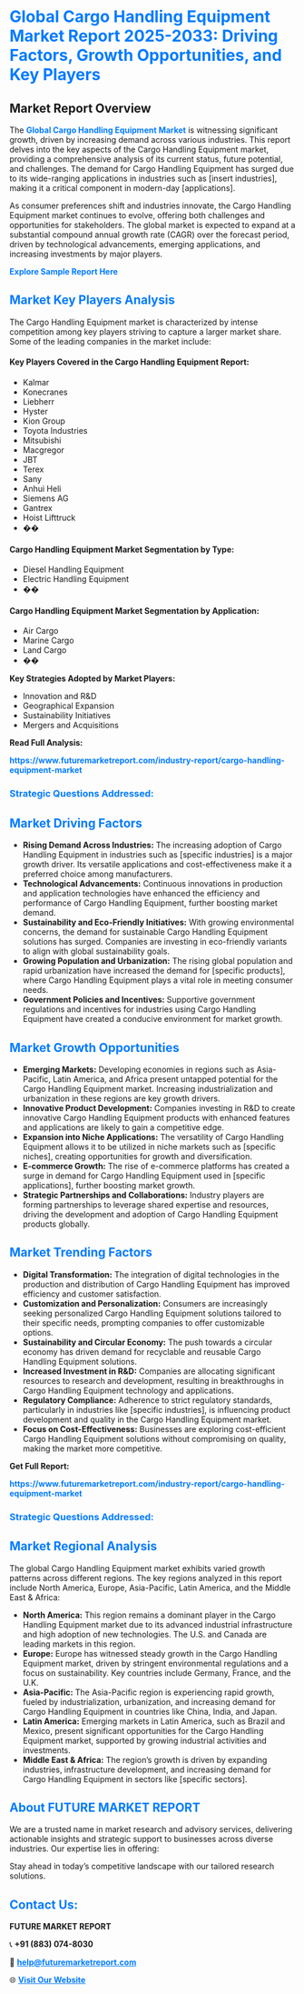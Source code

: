 <h1 style="color: #007BFF;">Global Cargo Handling Equipment Market Report 2025-2033: Driving Factors, Growth Opportunities, and Key Players</h1>

<section id="overview">
<h2>Market Report Overview</h2>
<p>The <a href="https://www.futuremarketreport.com/industry-report/cargo-handling-equipment-market" style="color: #007BFF; text-decoration: none;"><strong>Global Cargo Handling Equipment Market</strong></a> is witnessing significant growth, driven by increasing demand across various industries. This report delves into the key aspects of the Cargo Handling Equipment market, providing a comprehensive analysis of its current status, future potential, and challenges. The demand for Cargo Handling Equipment has surged due to its wide-ranging applications in industries such as [insert industries], making it a critical component in modern-day [applications].</p>
<p>As consumer preferences shift and industries innovate, the Cargo Handling Equipment market continues to evolve, offering both challenges and opportunities for stakeholders. The global market is expected to expand at a substantial compound annual growth rate (CAGR) over the forecast period, driven by technological advancements, emerging applications, and increasing investments by major players.</p>
</section>

<section id="overview">
<p><a href="https://www.futuremarketreport.com/request-sample/reportId=117560" style="color: #007BFF; text-decoration: none;"><strong>Explore Sample Report Here</strong></a></p>
</section>

<section id="key-players">
<h2 style="color: #007BFF;">Market Key Players Analysis</h2>
<p>The Cargo Handling Equipment market is characterized by intense competition among key players striving to capture a larger market share. Some of the leading companies in the market include:</p>
<h4>Key Players Covered in the Cargo Handling Equipment Report:</h4>
<ul><li>Kalmar</li><li>Konecranes</li><li>Liebherr</li><li>Hyster</li><li>Kion Group</li><li>Toyota Industries</li><li>Mitsubishi</li><li>Macgregor</li><li>JBT</li><li>Terex</li><li>Sany</li><li>Anhui Heli</li><li>Siemens AG</li><li>Gantrex</li><li>Hoist Lifttruck</li><li>��</li></ul>
<h4>Cargo Handling Equipment Market Segmentation by Type:</h4>
<ul><li>Diesel Handling Equipment</li><li>Electric Handling Equipment</li><li>��</li></ul>

<h4>Cargo Handling Equipment Market Segmentation by Application:</h4>
<ul><li>Air Cargo</li><li>Marine Cargo</li><li>Land Cargo</li><li>��</li></ul>
<p><strong>Key Strategies Adopted by Market Players:</strong></p>
<ul>
<li>Innovation and R&D</li>
<li>Geographical Expansion</li>
<li>Sustainability Initiatives</li>
<li>Mergers and Acquisitions</li>
</ul>
</section>

<section>
<p><strong>Read Full Analysis: </strong></p><a href="https://www.futuremarketreport.com/industry-report/cargo-handling-equipment-market" style="color: #007BFF; text-decoration: none;"><strong>https://www.futuremarketreport.com/industry-report/cargo-handling-equipment-market</strong></a>
<h3 style="color: #007BFF;">Strategic Questions Addressed:</h3>
</section>

<section id="driving-factors">
<h2 style="color: #007BFF;">Market Driving Factors</h2>
<ul>
<li><strong>Rising Demand Across Industries:</strong> The increasing adoption of Cargo Handling Equipment in industries such as [specific industries] is a major growth driver. Its versatile applications and cost-effectiveness make it a preferred choice among manufacturers.</li>
<li><strong>Technological Advancements:</strong> Continuous innovations in production and application technologies have enhanced the efficiency and performance of Cargo Handling Equipment, further boosting market demand.</li>
<li><strong>Sustainability and Eco-Friendly Initiatives:</strong> With growing environmental concerns, the demand for sustainable Cargo Handling Equipment solutions has surged. Companies are investing in eco-friendly variants to align with global sustainability goals.</li>
<li><strong>Growing Population and Urbanization:</strong> The rising global population and rapid urbanization have increased the demand for [specific products], where Cargo Handling Equipment plays a vital role in meeting consumer needs.</li>
<li><strong>Government Policies and Incentives:</strong> Supportive government regulations and incentives for industries using Cargo Handling Equipment have created a conducive environment for market growth.</li>
</ul>
</section>

<section id="growth-opportunities">
<h2 style="color: #007BFF;">Market Growth Opportunities</h2>
<ul>
<li><strong>Emerging Markets:</strong> Developing economies in regions such as Asia-Pacific, Latin America, and Africa present untapped potential for the Cargo Handling Equipment market. Increasing industrialization and urbanization in these regions are key growth drivers.</li>
<li><strong>Innovative Product Development:</strong> Companies investing in R&D to create innovative Cargo Handling Equipment products with enhanced features and applications are likely to gain a competitive edge.</li>
<li><strong>Expansion into Niche Applications:</strong> The versatility of Cargo Handling Equipment allows it to be utilized in niche markets such as [specific niches], creating opportunities for growth and diversification.</li>
<li><strong>E-commerce Growth:</strong> The rise of e-commerce platforms has created a surge in demand for Cargo Handling Equipment used in [specific applications], further boosting market growth.</li>
<li><strong>Strategic Partnerships and Collaborations:</strong> Industry players are forming partnerships to leverage shared expertise and resources, driving the development and adoption of Cargo Handling Equipment products globally.</li>
</ul>
</section>

<section id="trending-factors">
<h2 style="color: #007BFF;">Market Trending Factors</h2>
<ul>
<li><strong>Digital Transformation:</strong> The integration of digital technologies in the production and distribution of Cargo Handling Equipment has improved efficiency and customer satisfaction.</li>
<li><strong>Customization and Personalization:</strong> Consumers are increasingly seeking personalized Cargo Handling Equipment solutions tailored to their specific needs, prompting companies to offer customizable options.</li>
<li><strong>Sustainability and Circular Economy:</strong> The push towards a circular economy has driven demand for recyclable and reusable Cargo Handling Equipment solutions.</li>
<li><strong>Increased Investment in R&D:</strong> Companies are allocating significant resources to research and development, resulting in breakthroughs in Cargo Handling Equipment technology and applications.</li>
<li><strong>Regulatory Compliance:</strong> Adherence to strict regulatory standards, particularly in industries like [specific industries], is influencing product development and quality in the Cargo Handling Equipment market.</li>
<li><strong>Focus on Cost-Effectiveness:</strong> Businesses are exploring cost-efficient Cargo Handling Equipment solutions without compromising on quality, making the market more competitive.</li>
</ul>
</section>

<section>
<p><strong>Get Full Report: </strong></p><a href="https://www.futuremarketreport.com/industry-report/cargo-handling-equipment-market" style="color: #007BFF; text-decoration: none;"><strong>https://www.futuremarketreport.com/industry-report/cargo-handling-equipment-market</strong></a>
<h3 style="color: #007BFF;">Strategic Questions Addressed:</h3>
</section>


<section id="regional-analysis">
<h2 style="color: #007BFF;">Market Regional Analysis</h2>
<p>The global Cargo Handling Equipment market exhibits varied growth patterns across different regions. The key regions analyzed in this report include North America, Europe, Asia-Pacific, Latin America, and the Middle East & Africa:</p>
<ul>
<li><strong>North America:</strong> This region remains a dominant player in the Cargo Handling Equipment market due to its advanced industrial infrastructure and high adoption of new technologies. The U.S. and Canada are leading markets in this region.</li>
<li><strong>Europe:</strong> Europe has witnessed steady growth in the Cargo Handling Equipment market, driven by stringent environmental regulations and a focus on sustainability. Key countries include Germany, France, and the U.K.</li>
<li><strong>Asia-Pacific:</strong> The Asia-Pacific region is experiencing rapid growth, fueled by industrialization, urbanization, and increasing demand for Cargo Handling Equipment in countries like China, India, and Japan.</li>
<li><strong>Latin America:</strong> Emerging markets in Latin America, such as Brazil and Mexico, present significant opportunities for the Cargo Handling Equipment market, supported by growing industrial activities and investments.</li>
<li><strong>Middle East & Africa:</strong> The region’s growth is driven by expanding industries, infrastructure development, and increasing demand for Cargo Handling Equipment in sectors like [specific sectors].</li>
</ul>
</section>

<footer>
<h2 style="color: #007BFF;">About FUTURE MARKET REPORT</h2>
<p>We are a trusted name in market research and advisory services, delivering actionable insights and strategic support to businesses across diverse industries. Our expertise lies in offering:</p>

<p>Stay ahead in today’s competitive landscape with our tailored research solutions.</p>

<h2 style="color: #007BFF;">Contact Us:</h2>
<p><strong>FUTURE MARKET REPORT</strong></p>
<p>📞 <strong>+91 (883) 074-8030</strong></p>
<p>📧 <strong><a href="mailto:help@futuremarketreport.com" style="color: #007BFF;">help@futuremarketreport.com</a></strong></p>
<p>🌐 <strong><a href="https://www.futuremarketreport.com/" style="color: #007BFF;">Visit Our Website</a></strong></p>
</footer>